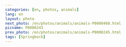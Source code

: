 ```yaml
---
categories: [en, photos, animals]
lang: en
layout: photo
next_photo: /en/photos/animals/animals-P0000468.html
picname: P0000243
prev_photo: /en/photos/animals/animals-P0000245.html
tags: [Springbock]
---
```


